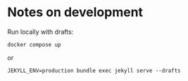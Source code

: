 # Notes on development

Run locally with drafts:

    docker compose up

or

    JEKYLL_ENV=production bundle exec jekyll serve --drafts
